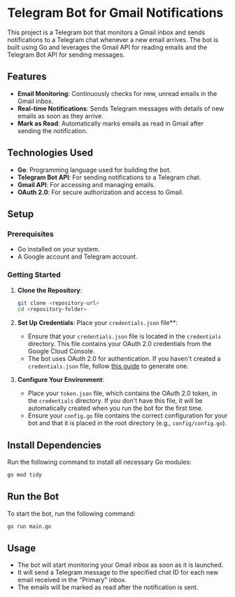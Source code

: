 # Telegram Bot for Gmail Notifications

This project is a Telegram bot that monitors a Gmail inbox and sends notifications to a Telegram chat whenever a new email arrives. The bot is built using Go and leverages the Gmail API for reading emails and the Telegram Bot API for sending messages.

## Features

- **Email Monitoring**: Continuously checks for new, unread emails in the Gmail inbox.
- **Real-time Notifications**: Sends Telegram messages with details of new emails as soon as they arrive.
- **Mark as Read**: Automatically marks emails as read in Gmail after sending the notification.

## Technologies Used

- **Go**: Programming language used for building the bot.
- **Telegram Bot API**: For sending notifications to a Telegram chat.
- **Gmail API**: For accessing and managing emails.
- **OAuth 2.0**: For secure authorization and access to Gmail.

## Setup

### Prerequisites

- Go installed on your system.
- A Google account and Telegram account.

### Getting Started

1. **Clone the Repository**:
   ```bash
   git clone <repository-url>
   cd <repository-folder>

2. **Set Up Credentials**:
   Place your `credentials.json` file**:
   - Ensure that your `credentials.json` file is located in the `credentials` directory. This file contains your OAuth 2.0 credentials from the Google Cloud Console.
   - The bot uses OAuth 2.0 for authentication. If you haven't created a `credentials.json` file, follow [this guide](https://developers.google.com/identity/protocols/oauth2) to generate one.

3. **Configure Your Environment**:
   - Place your `token.json` file, which contains the OAuth 2.0 token, in the `credentials` directory. If you don't have this file, it will be automatically created when you run the bot for the first time.
   - Ensure your `config.go` file contains the correct configuration for your bot and that it is placed in the root directory (e.g., `config/config.go`).

## Install Dependencies

Run the following command to install all necessary Go modules:

```bash
go mod tidy
```

## Run the Bot

To start the bot, run the following command:

```bash
go run main.go
```

## Usage

- The bot will start monitoring your Gmail inbox as soon as it is launched.
- It will send a Telegram message to the specified chat ID for each new email received in the "Primary" inbox.
- The emails will be marked as read after the notification is sent.